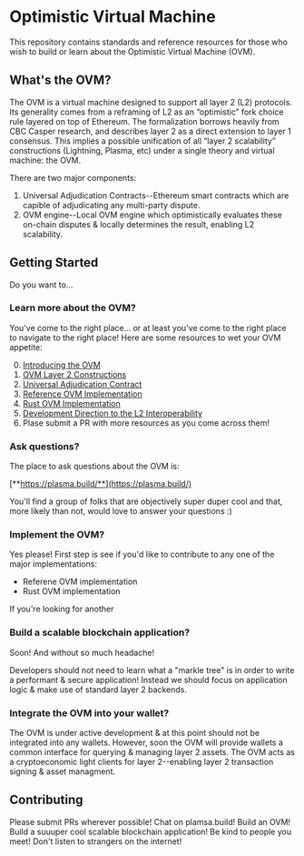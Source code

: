 # Optimistic Virtual Machine
This repository contains standards and reference resources for those who wish to build or learn about the Optimistic Virtual Machine (OVM).

## What's the OVM?
The OVM is a virtual machine designed to support all layer 2 (L2) protocols. Its generality comes from a reframing of L2 as an “optimistic” fork choice rule layered on top of Ethereum. The formalization borrows heavily from CBC Casper research, and describes layer 2 as a direct extension to layer 1 consensus. This implies a possible unification of all “layer 2 scalability” constructions (Lightning, Plasma, etc) under a single theory and virtual machine: the OVM.

There are two major components:

1. Universal Adjudication Contracts--Ethereum smart contracts which are capible of adjudicating any multi-party dispute.
2. OVM engine--Local OVM engine which optimistically evaluates these on-chain disputes & locally determines the result, enabling L2 scalability.

## Getting Started
Do you want to...

### Learn more about the OVM?
You've come to the right place... or at least you've come to the right place to navigate to the right place! Here are some resources to wet your OVM appetite:

0. [Introducing the OVM](https://medium.com/plasma-group/introducing-the-ovm-db253287af50)
0. [OVM Layer 2 Constructions](this-repo)
0. [Universal Adjudication Contract](this-repo)
0. [Reference OVM Implementation](this-repo)
0. [Rust OVM Implementation](https://github.com/cryptoeconomicslab/plasma-rust-framework)
0. [Development Direction to the L2 Interoperability](https://medium.com/cryptoeconomics-lab/cel-development-direction-to-the-greater-abstraction-6860f87ce0eb)
0. Plase submit a PR with more resources as you come across them!

### Ask questions?
The place to ask questions about the OVM is:

[**https://plasma.build/**](https://plasma.build/)

You'll find a group of folks that are objectively super duper cool and that, more likely than not, would love to answer your questions :)

### Implement the OVM?
Yes please! First step is see if you'd like to contribute to any one of the major implementations:
- Referene OVM implementation
- Rust OVM implementation

If you're looking for another 

### Build a scalable blockchain application?
Soon! And without so much headache!

Developers should not need to learn what a "markle tree" is in order to write a performant & secure application! Instead we should focus on application logic & make use of standard layer 2 backends.

### Integrate the OVM into your wallet?
The OVM is under active development & at this point should not be integrated into any wallets. However, soon the OVM will provide wallets a common interface for querying & managing layer 2 assets. The OVM acts as a cryptoeconomic light clients for layer 2--enabling layer 2 transaction signing & asset managment.

## Contributing
Please submit PRs wherever possible! Chat on plamsa.build! Build an OVM! Build a suuuper cool scalable blockchain application! Be kind to people you meet! Don't listen to strangers on the internet!
